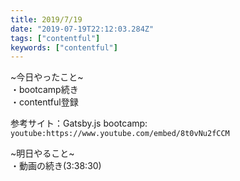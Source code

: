 ```yaml
---
title: 2019/7/19
date: "2019-07-19T22:12:03.284Z"
tags: ["contentful"]
keywords: ["contentful"]
---
```

~今日やったこと~\
・bootcamp続き\
・contentful登録


参考サイト：Gatsby.js bootcamp: `youtube:https://www.youtube.com/embed/8t0vNu2fCCM`

~明日やること~\
・動画の続き(3:38:30)